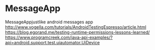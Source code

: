 # MessageApp
MessageAppjustlike android messages app
http://www.vogella.com/tutorials/AndroidTestingEspresso/article.html
https://blog.egorand.me/testing-runtime-permissions-lessons-learned/
https://www.programcreek.com/java-api-examples/?api=android.support.test.uiautomator.UiDevice
